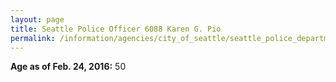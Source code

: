```yaml
---
layout: page
title: Seattle Police Officer 6088 Karen G. Pio
permalink: /information/agencies/city_of_seattle/seattle_police_department/copbook/6088/
---
```


**Age as of Feb. 24, 2016:** 50
